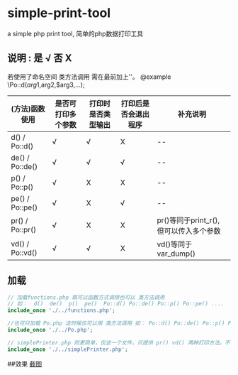 # simple-print-tool
a simple php print tool, 简单的php数据打印工具

## 说明 : 是 √ 否 X
  若使用了命名空间 类方法调用 需在最前加上'\'。 @example \Po::d($arg1,$arg2,$arg3,...);

  (方法)函数使用| 是否可打印多个参数    | 打印时是否类型输出  | 打印后是否会退出程序   |      补充说明
  ------------------|-------------|------------|-------------|----------------------
   d() / Po::d()    |       √     |     √      |      X      |          --
   de() / Po::de()  |       √     |     √      |      √      |         --
   p() / Po::p()    |       √     |     X      |      X      |           --
   pe() / Po::pe()  |       √     |     X      |      √      |         --
   pr() / Po::pr()  |       √     |     X      |      X      |  pr()等同于print_r(),   但可以传入多个参数
   vd() / Po::vd()  |       √     |     √      |      X      |  vd()等同于var_dump()


## 加载

```php
// 加载functions.php 既可以函数方式调用也可以 类方法调用
// 如：  d()  de()  p()  pe()  Po::d() Po::de() Po::p() Po::pe() ....
include_once './../functions.php';

//也可只加载 Po.php 这时候仅可以用 类方法调用 如： Po::d() Po::de() Po::p() Po::pe() ...
include_once './../Po.php';

// simplePrinter.php 则更简单，仅这一个文件，只提供 pr() vd() 两种打印方法。不可与functions.php 同时加载！
include_once './../simplePrinter.php';
```
##效果
<a href="https://raw.githubusercontent.com/inhere/simple-print-tool/master/test/test1.jpg" target="_blank">
截图
</a>
